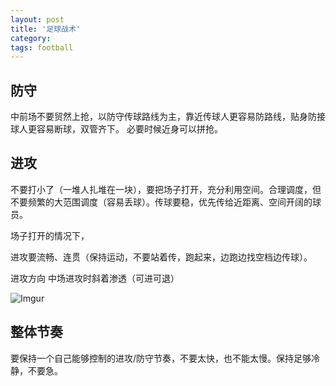 ```yaml
---
layout: post
title: '足球战术'
category: 
tags: football
---
```


## 防守
中前场不要贸然上抢，以防守传球路线为主，靠近传球人更容易防路线，贴身防接球人更容易断球，双管齐下。
必要时候近身可以拼抢。

## 进攻
不要打小了（一堆人扎堆在一块），要把场子打开，充分利用空间。合理调度，但不要频繁的大范围调度（容易丢球）。传球要稳，优先传给近距离、空间开阔的球员。

场子打开的情况下，

进攻要流畅、连贯（保持运动，不要站着传，跑起来，边跑边找空档边传球）。

进攻方向
中场进攻时斜着渗透（可进可退）

![Imgur](https://i.imgur.com/8mLtWbL.png)

## 整体节奏

要保持一个自己能够控制的进攻/防守节奏，不要太快，也不能太慢。保持足够冷静，不要急。